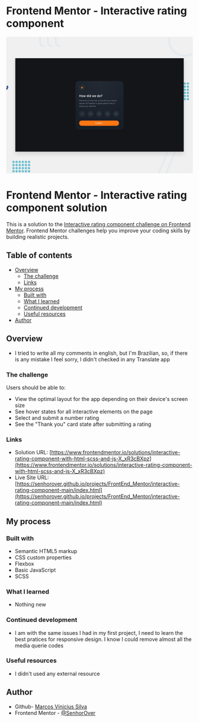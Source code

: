 # Frontend Mentor - Interactive rating component

![Design preview for the Interactive rating component coding challenge](./design/desktop-preview.jpg)

# Frontend Mentor - Interactive rating component solution

This is a solution to the [Interactive rating component challenge on Frontend Mentor](https://www.frontendmentor.io/challenges/interactive-rating-component-koxpeBUmI). Frontend Mentor challenges help you improve your coding skills by building realistic projects. 

## Table of contents

- [Overview](#overview)
  - [The challenge](#the-challenge)
  - [Links](#links)
- [My process](#my-process)
  - [Built with](#built-with)
  - [What I learned](#what-i-learned)
  - [Continued development](#continued-development)
  - [Useful resources](#useful-resources)
- [Author](#author)

## Overview

- I tried to write all my comments in english, but I'm Brazilian, so, if there is any mistake I feel sorry, I didn't checked in any Translate app

### The challenge

Users should be able to:

- View the optimal layout for the app depending on their device's screen size
- See hover states for all interactive elements on the page
- Select and submit a number rating
- See the "Thank you" card state after submitting a rating

### Links

- Solution URL: [https://www.frontendmentor.io/solutions/interactive-rating-component-with-html-scss-and-js-X_xR3cBXpz](https://www.frontendmentor.io/solutions/interactive-rating-component-with-html-scss-and-js-X_xR3cBXpz)
- Live Site URL: [https://senhorover.github.io/projects/FrontEnd_Mentor/interactive-rating-component-main/index.html](https://senhorover.github.io/projects/FrontEnd_Mentor/interactive-rating-component-main/index.html)

## My process

### Built with

- Semantic HTML5 markup
- CSS custom properties
- Flexbox
- Basic JavaScript
- SCSS

### What I learned

- Nothing new

### Continued development

- I am with the same issues I had in my first project, I need to learn the best pratices for responsive design. I know I could remove almost all the media querie codes

### Useful resources

- I didn't used any external resource

## Author

- Github- [Marcos Vinicius Silva](https://github.com/SenhorOver)
- Frontend Mentor - [@SenhorOver](https://www.frontendmentor.io/profile/SenhorOver)
